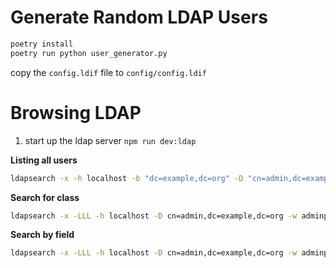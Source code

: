 # Generate Random LDAP Users

```bash
poetry install
poetry run python user_generator.py
```

copy the `config.ldif` file to `config/config.ldif`

# Browsing LDAP

1. start up the ldap server `npm run dev:ldap`

**Listing all users**

```sh
ldapsearch -x -h localhost -b "dc=example,dc=org" -D "cn=admin,dc=example,dc=org" -w "adminpassword"
```

**Search for class**

```sh
ldapsearch -x -LLL -h localhost -D cn=admin,dc=example,dc=org -w adminpassword -b"dc=example,dc=org" -s sub "(objectClass=inetOrgPerson)" <optionally only get attribute>
```

**Search by field**

```sh
ldapsearch -x -LLL -h localhost -D cn=admin,dc=example,dc=org -w adminpassword -b"dc=example,dc=org" -s sub "(objectClass=inetOrgPerson)" <optionally only get attribute>
```
